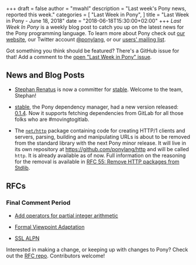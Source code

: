 +++
draft = false
author = "mwahl"
description = "Last week's Pony news, reported this week."
categories = [
    "Last Week in Pony",
]
title = "Last Week in Pony - June 18, 2018"
date = "2018-06-18T15:30:00+02:00"
+++
_Last Week In Pony_ is a weekly blog post to catch you up on the latest news for the Pony programming language. To learn more about Pony check out [our website](ponylang.io), our Twitter account [@ponylang](https://twitter.com/ponylang), or our [users' mailing list](https://pony.groups.io/g/user). 

Got something you think should be featured? There's a GitHub issue for that! Add a comment to the [open "Last Week in Pony" issue](https://github.com/ponylang/ponylang.github.io/issues?q=is%3Aissue+is%3Aopen+label%3Alast-week-in-pony).
<!--more-->

## News and Blog Posts

- [Stephan Renatus](https://github.com/srenatus) is now a committer for [stable](https://github.com/ponylang/pony-stable). Welcome to the team, Stephan!

- [stable](https://github.com/ponylang/pony-stable), the Pony dependency manager, had a new version released: [0.1.4](https://www.ponylang.io/blog/2018/06/pony-stable-0.1.4-released/).
  Now it supports fetching dependencies from GitLab for all those folks who are #movingtogitlab.

- The [`net/http`](https://stdlib.ponylang.io/net-http--index) package containing code for creating HTTP/1 clients and servers, parsing, building and manipulating URLs is about to be removed from the standard library with the next Pony minor release.
  It will live in its own repository at https://github.com/ponylang/http and will be called `http`. It is already available as of now.
  Full information on the reasoning for the removal is available in [RFC 55: Remove HTTP packages from Stdlib](https://github.com/ponylang/rfcs/blob/master/text/0055-remove-http-server-from-stdlib.md).

## RFCs

### Final Comment Period

- [Add operators for partial integer arithmetic](https://github.com/ponylang/rfcs/pull/125)

- [Formal Viewpoint Adaptation](https://github.com/ponylang/rfcs/pull/122)

- [SSL ALPN](https://github.com/ponylang/rfcs/pull/127)

Interested in making a change, or keeping up with changes to Pony? Check out the [RFC repo](https://github.com/ponylang/rfcs). Contributors welcome!
